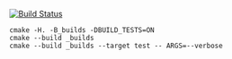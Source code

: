 [![Build Status](https://travis-ci.org/arsenygolubtsov/vector-0.0.2.svg?branch=master)](https://travis-ci.org/arsenygolubtsov/vector-0.0.2)

```
cmake -H. -B_builds -DBUILD_TESTS=ON
cmake --build _builds
cmake --build _builds --target test -- ARGS=--verbose
```
